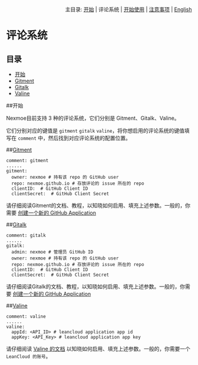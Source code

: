 <div align="right">主目录: <a title="开始" href="https://github.com/nexmoe/hexo-theme-nexmoe/blob/master/WIKI/start.md">开始</a> | 评论系统 | <a title="开始使用" href="https://github.com/nexmoe/hexo-theme-nexmoe/blob/master/WIKI/use.md">开始使用</a> | <a title="注意事项" href="https://github.com/nexmoe/hexo-theme-nexmoe/blob/master/WIKI/notice.md">注意事项</a> | <a title="English" href="https://github.com/nexmoe/hexo-theme-nexmoe/blob/master/WIKI/en/comment.md">English</a></div>

# 评论系统

## 目录

- [开始](#%E4%BB%8B%E7%BB%8D)
- [Gitment](#gitment)
- [Gitalk](#gitalk)
- [Valine](#valine)


##开始

Nexmoe目前支持 3 种的评论系统，它们分别是 Gitment、Gitalk、Valine。

它们分别对应的键值是 `gitment` `gitalk` `valine`，将你想启用的评论系统的键值填写在 `comment` 中，然后找到对应评论系统的配置位置。

##[Gitment](https://github.com/imsun/gitment)

```
comment: gitment
......
gitment:
  owner: nexmoe # 持有该 repo 的 GitHub user
  repo: nexmoe.github.io # 存放评论的 issue 所在的 repo
  clientID:  # GitHub Client ID
  clientSecret:  # GitHub Client Secret
```
请仔细阅读Gitment的文档、教程，以知晓如何启用、填充上述参数。一般的，你需要 [创建一个新的 GitHub Application](https://github.com/settings/applications/new)

##[Gitalk](https://github.com/gitalk/gitalk)

```
comment: gitalk
......
gitalk:
  admin: nexmoe # 管理员 GitHub ID
  owner: nexmoe # 持有该 repo 的 GitHub user
  repo: nexmoe.github.io # 存放评论的 issue 所在的 repo
  clientID:  # GitHub Client ID
  clientSecret:  # GitHub Client Secret
```
请仔细阅读Gitalk的文档、教程，以知晓如何启用、填充上述参数。一般的，你需要 [创建一个新的 GitHub Application](https://github.com/settings/applications/new)

##[Valine](https://valine.js.org/)

```
comment: valine
......
valine: 
  appId: <API_ID> # leancloud application app id
  appKey: <API_Key> # leancloud application app key
```
请仔细阅读 [Valine 的文档](https://valine.js.org/) 以知晓如何启用、填充上述参数。一般的，你需要一个 `LeanCloud 的账号`。
